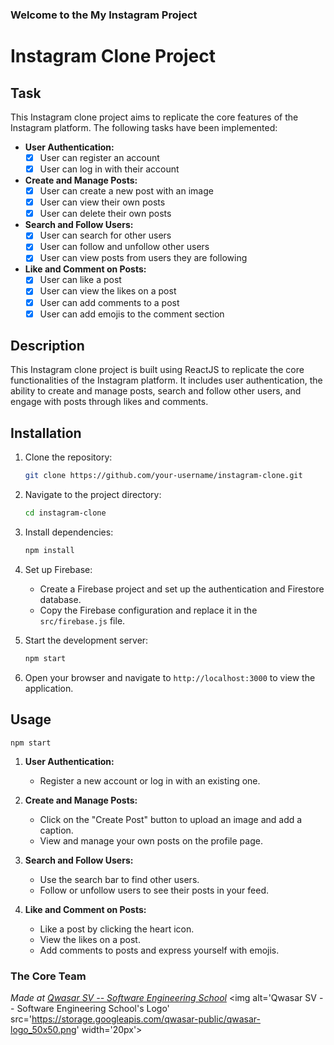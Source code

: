 ### Welcome to the My Instagram Project
# Instagram Clone Project

## Task
This Instagram clone project aims to replicate the core features of the Instagram platform. The following tasks have been implemented:

- **User Authentication:**
  - [x] User can register an account
  - [x] User can log in with their account

- **Create and Manage Posts:**
  - [x] User can create a new post with an image
  - [x] User can view their own posts
  - [x] User can delete their own posts

- **Search and Follow Users:**
  - [x] User can search for other users
  - [x] User can follow and unfollow other users
  - [x] User can view posts from users they are following

- **Like and Comment on Posts:**
  - [x] User can like a post
  - [x] User can view the likes on a post
  - [x] User can add comments to a post
  - [x] User can add emojis to the comment section

## Description
This Instagram clone project is built using ReactJS to replicate the core functionalities of the Instagram platform. It includes user authentication, the ability to create and manage posts, search and follow other users, and engage with posts through likes and comments.

## Installation

1. Clone the repository:

   ```bash
   git clone https://github.com/your-username/instagram-clone.git
   ```

2. Navigate to the project directory:

   ```bash
   cd instagram-clone
   ```

3. Install dependencies:

   ```bash
   npm install
   ```

4. Set up Firebase:
   - Create a Firebase project and set up the authentication and Firestore database.
   - Copy the Firebase configuration and replace it in the `src/firebase.js` file.

5. Start the development server:

   ```bash
   npm start
   ```

6. Open your browser and navigate to `http://localhost:3000` to view the application.

## Usage
```command
npm start
```

1. **User Authentication:**
   - Register a new account or log in with an existing one.

2. **Create and Manage Posts:**
   - Click on the "Create Post" button to upload an image and add a caption.
   - View and manage your own posts on the profile page.

3. **Search and Follow Users:**
   - Use the search bar to find other users.
   - Follow or unfollow users to see their posts in your feed.

4. **Like and Comment on Posts:**
   - Like a post by clicking the heart icon.
   - View the likes on a post.
   - Add comments to posts and express yourself with emojis.


### The Core Team


<span><i>Made at <a href='https://qwasar.io'>Qwasar SV -- Software Engineering School</a></i></span>
<span><img alt='Qwasar SV -- Software Engineering School's Logo' src='https://storage.googleapis.com/qwasar-public/qwasar-logo_50x50.png' width='20px'></span>